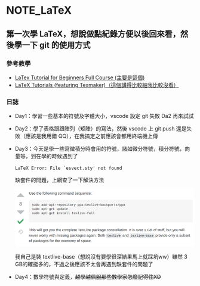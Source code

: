 # NOTE_LaTeX
## 第一次學 LaTeX，想說做點紀錄方便以後回來看，然後學一下 git 的使用方式
### 參考教學
- [LaTex Tutorial for Beginners Full Course (主要是這個)](https://www.youtube.com/watch?v=fCzF5gDy60g)
- [LaTeX Tutorials (featuring Texmaker)（這個講得比較細我比較沒看）](https://www.youtube.com/watch?v=0ivLZh9xK1Q&list=PL1D4EAB31D3EBC449)

### 日誌
- Day1：學習一些基本的符號及字體大小，vscode 設定 git 失敗 Da2 再來試試
- Day2：學了表格跟跟陣列（矩陣）的寫法，然後 vscode 上 git push 還是失敗（應該是我用錯 QQ），在我搞定之前應該會都用終端機上傳
- Day3：今天是學一些寫微積分時會用的符號，諸如微分符號，積分符號，向量等，到在學的時候遇到了

    ```
    LaTeX Error: File `esvect.sty' not found
    ```
    缺套件的問題，上網查了一下解決方法

    ![解決方法](./Day3/PackageNotFound.png)
    
    我自己是裝 textlive-base（想說沒有要學很深結果馬上就踩坑ww）雖然 3 GB的確挺多的，不過之後應該不太會再遇到缺套件的問題了
- Day4：數學符號與定義，~~越學越佩服那些數學家怎麼記得住XD~~